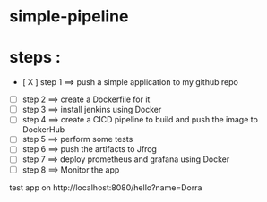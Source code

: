 # simple-pipeline
# steps : 
 * [ X ] step 1 ==> push a simple application to my github repo
 * [ ] step 2 ==> create a Dockerfile for it
 * [ ] step 3 ==> install jenkins using Docker
 * [ ] step 4 ==> create a CICD pipeline to build and push the image to DockerHub
 * [ ] step 5 ==> perform some tests
 * [ ] step 6 ==> push the artifacts to Jfrog
 * [ ] step 7 ==> deploy prometheus and grafana using Docker 
 * [ ] step 8 ==> Monitor the app 

test app on http://localhost:8080/hello?name=Dorra

